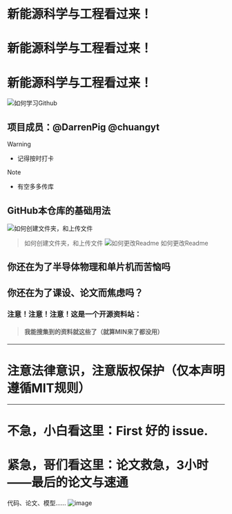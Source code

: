 # 新能源科学与工程看过来！
# 新能源科学与工程看过来！
# 新能源科学与工程看过来！
![如何学习Github](https://github.com/Darrenpig/new_energy_coder_club/assets/121377489/078df1bc-d576-4c17-9882-b9c9174d844c)


## 项目成员：@DarrenPig @chuangyt

> [!WARNING]
> - 记得按时打卡

> [!NOTE]
> - 有空多多传库
## GitHub本仓库的基础用法
![如何创建文件夹，和上传文件](https://github.com/Darrenpig/new_energy_coder_club/assets/121377489/f23e9721-96a6-46bb-b121-e76c907d58c7)
> 如何创建文件夹，和上传文件
![如何更改Readme](https://github.com/Darrenpig/new_energy_coder_club/assets/121377489/a997dff6-64bc-4343-bef1-6be4dad92522)
> 如何更改Readme



## 你还在为了半导体物理和单片机而苦恼吗

## 你还在为了课设、论文而焦虑吗？

### 注意！注意！注意！这是一个开源资料站：

> #### 我能搜集到的资料就这些了（就算MIN来了都没用）

---

# 注意法律意识，注意版权保护（仅本声明遵循MIT规则）

---

# 不急，小白看这里：First 好的 issue.


# 紧急，哥们看这里：论文救急，3小时——最后的论文与速通

代码、论文、模型......
![image](https://github.com/Darrenpig/new_energy_coder_club/assets/121377489/3545edca-5ed4-4da1-a6d5-f8b9158e3c53)
